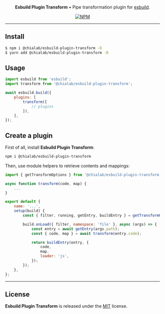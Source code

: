 <p align="center">
    <strong>Esbuild Plugin Transform</strong> • Pipe transformation plugin for <a href="https://esbuild.github.io/">esbuild</a>.
</p>

<p align="center">
    <a href="https://www.npmjs.com/package/@chialab/esbuild-plugin-transform"><img alt="NPM" src="https://img.shields.io/npm/v/@chialab/esbuild-plugin-transform.svg?style=flat-square"></a>
</p>

---

## Install

```sh
$ npm i @chialab/esbuild-plugin-transform -D
$ yarn add @chialab/esbuild-plugin-transform -D
```

## Usage

```js
import esbuild from 'esbuild';
import transform from '@chialab/esbuild-plugin-transform';

await esbuild.build({
    plugins: [
        transform([
            // plugins
        ]),
    ],
});
```

## Create a plugin

First of all, install **Esbuild Plugin Transform**:

```sh
npm i @chialab/esbuild-plugin-transform
```

Then, use module helpers to retrieve contents and mappings:

```js
import { getTransformOptions } from '@chialab/esbuild-plugin-transform';

async function transform(code, map) {
    ...
}

export default {
    name: '...',
    setup(build) {
        const { filter, running, getEntry, buildEntry } = getTransformOptions(build);

        build.onLoad({ filter, namespace: 'file' }, async (args) => {
            const entry = await getEntry(args.path);
            const { code, map } = await transform(entry.code);

            return buildEntry(entry, {
                code,
                map,
                loader: 'js',
            });
        });
    },
};

```

---

## License

**Esbuild Plugin Transform** is released under the [MIT](https://github.com/chialab/rna/blob/master/packages/esbuild-plugin-transform/LICENSE) license.
